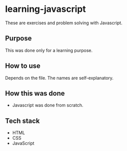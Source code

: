 # learning-javascript

These are exercises and problem solving with Javascript.

## Purpose

This was done only for a learning purpose.

## How to use

Depends on the file. The names are self-explanatory.

## How this was done

- Javascript was done from scratch.

## Tech stack

- HTML
- CSS
- JavaScript